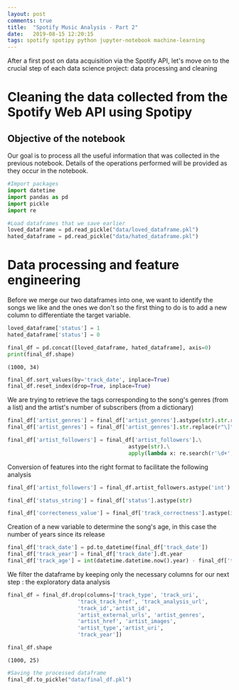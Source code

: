 ```yaml
---
layout: post
comments: true
title:  "Spotify Music Analysis - Part 2"
date:   2019-08-15 12:20:15
tags: spotify spotipy python jupyter-notebook machine-learning
---
```


After a first post on data acquisition via the Spotify API, let's move on to the crucial step of each data science project: data processing and cleaning

# Cleaning the data collected from the Spotify Web API using Spotipy

## Objective of the notebook

Our goal is to process all the useful information that was collected in the previous notebook. Details of the operations performed will be provided as they occur in the notebook.


```python
#Import packages
import datetime
import pandas as pd
import pickle
import re
```

```python
#Load dataframes that we save earlier
loved_dataframe = pd.read_pickle("data/loved_dataframe.pkl")
hated_dataframe = pd.read_pickle("data/hated_dataframe.pkl")
```

# Data processing and feature engineering 

Before we merge our two dataframes into one, we want to identify the songs we like and the ones we don't so the first thing to do is to add a new column to differentiate the target variable.


```python
loved_dataframe['status'] = 1
hated_dataframe['status'] = 0
```


```python
final_df = pd.concat([loved_dataframe, hated_dataframe], axis=0)
print(final_df.shape)
```

    (1000, 34)
    


```python
final_df.sort_values(by='track_date', inplace=True)
final_df.reset_index(drop=True, inplace=True)
```

We are trying to retrieve the tags corresponding to the song's genres (from a list) and the artist's number of subscribers (from a dictionary)


```python
final_df['artist_genres'] = final_df['artist_genres'].astype(str).str.replace(r"\[","")
final_df['artist_genres'] = final_df['artist_genres'].str.replace(r"\]","")
```


```python
final_df['artist_followers'] = final_df['artist_followers'].\
                                      astype(str).\
                                      apply(lambda x: re.search(r'\d+', x).group())
```

Conversion of features into the right format to facilitate the following analysis 


```python
final_df['artist_followers'] = final_df.artist_followers.astype('int')
```


```python
final_df['status_string'] = final_df['status'].astype(str) 
```


```python
final_df['correcteness_value'] = final_df['track_correctness'].astype(int) 
```

Creation of a new variable to determine the song's age, in this case the number of years since its release


```python
final_df['track_date'] = pd.to_datetime(final_df['track_date'])
final_df['track_year'] = final_df['track_date'].dt.year
final_df['track_age'] = int(datetime.datetime.now().year) - final_df['track_year']
```

We filter the dataframe by keeping only the necessary columns for our next step : the exploratory data analysis


```python
final_df = final_df.drop(columns=['track_type', 'track_uri',
                      'track_track_href', 'track_analysis_url',
                      'track_id','artist_id',
                      'artist_external_urls', 'artist_genres',
                      'artist_href', 'artist_images',
                      'artist_type','artist_uri',
                      'track_year'])
```


```python
final_df.shape
```




    (1000, 25)




```python
#Saving the processed dataframe 
final_df.to_pickle("data/final_df.pkl")
```
